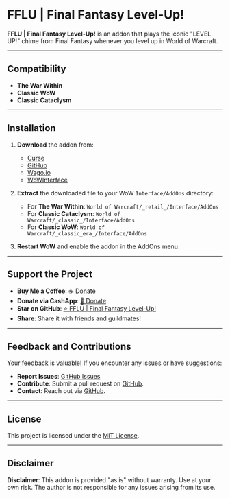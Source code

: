 # FFLU | Final Fantasy Level-Up!

**FFLU | Final Fantasy Level-Up!** is an addon that plays the iconic "LEVEL UP!" chime from Final Fantasy whenever you level up in World of Warcraft.

---

## Compatibility

- **The War Within**
- **Classic WoW**
- **Classic Cataclysm**

---

## Installation

1. **Download** the addon from:
   - [Curse](https://www.curseforge.com/wow/addons/fflu)
   - [GitHub](https://github.com/donniedice/FFLU)
   - [Wago.io](https://addons.wago.io/addons/fflu)
   - [WoWInterface](https://wowinterface.com/downloads/info26252-FFLU-FinalFantasyLevelUp.html)

2. **Extract** the downloaded file to your WoW `Interface/AddOns` directory:
   - For **The War Within**: `World of Warcraft/_retail_/Interface/AddOns`
   - For **Classic Cataclysm**: `World of Warcraft/_classic_/Interface/AddOns`
   - For **Classic WoW**: `World of Warcraft/_classic_era_/Interface/AddOns`

3. **Restart WoW** and enable the addon in the AddOns menu.

---

## Support the Project

- **Buy Me a Coffee**: [☕️ Donate](https://www.buymeacoffee.com/donniedice)
- **Donate via CashApp**: [💸 Donate](https://bit.ly/3fyxxSU)
- **Star on GitHub**: [⭐️ FFLU | Final Fantasy Level-Up!](https://github.com/donniedice/FFLU)
- **Share**: Share it with friends and guildmates!

---

## Feedback and Contributions

Your feedback is valuable! If you encounter any issues or have suggestions:
- **Report Issues**: [GitHub Issues](https://github.com/donniedice/FFLU/issues)
- **Contribute**: Submit a pull request on [GitHub](https://github.com/donniedice/FFLU).
- **Contact**: Reach out via [GitHub](https://github.com/donniedice).

---

## License

This project is licensed under the [MIT License](https://github.com/donniedice/FFLU/blob/main/LICENSE).

---

## Disclaimer

**Disclaimer**: This addon is provided "as is" without warranty. Use at your own risk. The author is not responsible for any issues arising from its use.
